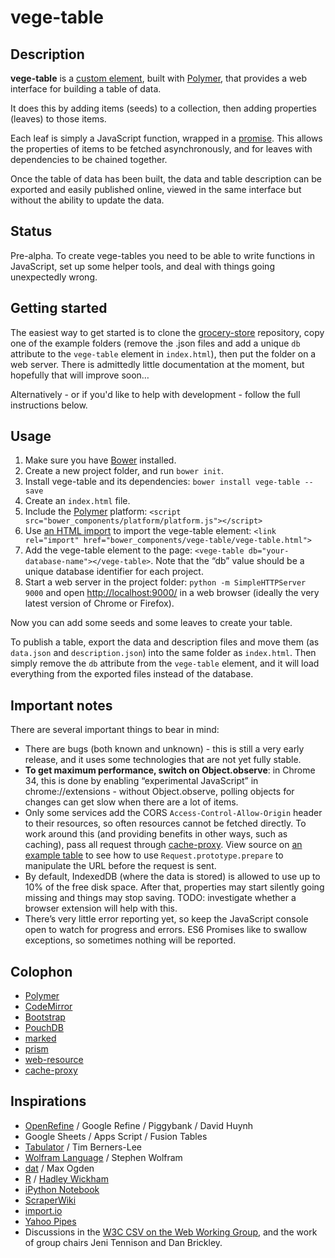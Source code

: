 # vege-table

## Description

__vege-table__ is a [custom element](http://www.polymer-project.org/platform/custom-elements.html), built with [Polymer](http://www.polymer-project.org), that provides a web interface for building a table of data.

It does this by adding items (seeds) to a collection, then adding properties (leaves) to those items.

Each leaf is simply a JavaScript function, wrapped in a [promise](http://www.html5rocks.com/en/tutorials/es6/promises/). This allows the properties of items to be fetched asynchronously, and for leaves with dependencies to be chained together.

Once the table of data has been built, the data and table description can be exported and easily published online, viewed in the same interface but without the ability to update the data.

## Status

Pre-alpha. To create vege-tables you need to be able to write functions in JavaScript, set up some helper tools, and deal with things going unexpectedly wrong.

## Getting started

The easiest way to get started is to clone the [grocery-store](https://github.com/hubgit/grocery-store/) repository, copy one of the example folders (remove the .json files and add a unique `db` attribute to the `vege-table` element in `index.html`), then put the folder on a web server. There is admittedly little documentation at the moment, but hopefully that will improve soon…

Alternatively - or if you'd like to help with development - follow the full instructions below.

## Usage

1. Make sure you have [Bower](http://bower.io/) installed.
1. Create a new project folder, and run `bower init`.
1. Install vege-table and its dependencies: `bower install vege-table --save`
1. Create an `index.html` file.
1. Include the [Polymer](http://www.polymer-project.org) platform: `<script src="bower_components/platform/platform.js"></script>`
1. Use [an HTML import](http://www.polymer-project.org/platform/html-imports.html) to import the vege-table element: `<link rel="import" href="bower_components/vege-table/vege-table.html">`
1. Add the vege-table element to the page: `<vege-table db="your-database-name"></vege-table>`. Note that the “db” value should be a unique database identifier for each project.
1. Start a web server in the project folder: `python -m SimpleHTTPServer 9000` and open [http://localhost:9000/](http://localhost:9000/) in a web browser (ideally the very latest version of Chrome or Firefox).

Now you can add some seeds and some leaves to create your table.

To publish a table, export the data and description files and move them (as `data.json` and `description.json`) into the same folder as `index.html`. Then simply remove the `db` attribute from the `vege-table` element, and it will load everything from the exported files instead of the database.

## Important notes

There are several important things to bear in mind:

* There are bugs (both known and unknown) - this is still a very early release, and it uses some technologies that are not yet fully stable.
* __To get maximum performance, switch on Object.observe__: in Chrome 34, this is done by enabling “experimental JavaScript” in chrome://extensions - without Object.observe, polling objects for changes can get slow when there are a lot of items.
* Only some services add the CORS `Access-Control-Allow-Origin` header to their resources, so often resources cannot be fetched directly. To work around this (and providing benefits in other ways, such as caching), pass all request through [cache-proxy](https://github.com/hubgit/cache-proxy). View source on [an example table](examples/this-is-my-jam/) to see how to use `Request.prototype.prepare` to manipulate the URL before the request is sent.
* By default, IndexedDB (where the data is stored) is allowed to use up to 10% of the free disk space. After that, properties may start silently going missing and things may stop saving. TODO: investigate whether a browser extension will help with this.
* There’s very little error reporting yet, so keep the JavaScript console open to watch for progress and errors. ES6 Promises like to swallow exceptions, so sometimes nothing will be reported.

## Colophon

* [Polymer](http://www.polymer-project.org/)
* [CodeMirror](http://codemirror.net/)
* [Bootstrap](http://getbootstrap.com)
* [PouchDB](http://pouchdb.com/)
* [marked](https://github.com/chjj/marked)
* [prism](http://prismjs.com/)
* [web-resource](https://github.com/hubgit/web-resource)
* [cache-proxy](https://github.com/hubgit/cache-proxy)

## Inspirations

* [OpenRefine](http://openrefine.org/) / Google Refine / Piggybank / David Huynh
* Google Sheets / Apps Script / Fusion Tables
* [Tabulator](http://www.w3.org/2005/ajar/tab) / Tim Berners-Lee
* [Wolfram Language](http://www.wolfram.com/language/) / Stephen Wolfram
* [dat](http://dat-data.com/) / Max Ogden
* [R](http://www.r-project.org/) / [Hadley Wickham](http://had.co.nz/)
* [iPython Notebook](http://ipython.org/notebook.html)
* [ScraperWiki](https://scraperwiki.com/)
* [import.io](https://import.io)
* [Yahoo Pipes](http://pipes.yahoo.com/pipes/)
* Discussions in the [W3C CSV on the Web Working Group](http://www.w3.org/2013/csvw/), and the work of group chairs Jeni Tennison and Dan Brickley.

